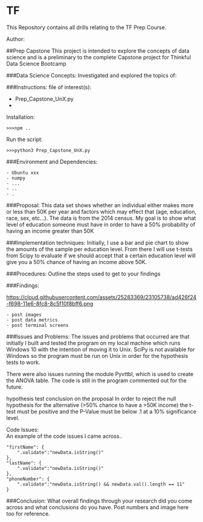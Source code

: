 # TF

This Repository contains all drills relating to the TF Prep Course.

Author:

##Prep Capstone
This project is intended to explore the concepts of data science and is a preliminary to the complete Capstone project for Thinkful Data Science Bootcamp

###Data Science Concepts:
Investigated and explored the topics of:  

###Instructions:
file of interest(s):

 - Prep_Capstone_UnX.py
 - 

Installation:

	>>>npm ..

Run the script:
	
	>>>python3 Prep_Capstone_UnX.py

###Environment and Dependencies:

	- Ubuntu xxx
	- numpy
	- ...
	- ..
	- .

###Proposal:
This data set shows whether an individual either makes more or less than 50K per year and factors which may effect that (age, education, race, sex, etc…). The data is from the 2014 census.
My goal is to show what level of education someone must have in order to have a 50% probability of having an income greater than 50K

###Implementation techniques:
Initially, I use a bar and pie chart to show the amounts of the sample per education level. From there I will use t-tests from Scipy to evaluate if we should accept that a certain education level will give you a 50% chance of having an income above 50K.

###Procedures:
Outline the steps used to get to your findings

###Findings:

https://cloud.githubusercontent.com/assets/25283369/23105738/ad426f24-f698-11e6-8fc8-8c5f10f8bff6.png

	- post images
	- post data metrics
	- post terminal screens    

###Issues and Problems: 
The issues and problems that occurred are that initially I built and tested the program on my local machine which runs Windows 10 with the intention of moving it to Unix. SciPy is not available for Windows so the program must be run on Unix in order for the hypothesis tests to work.

There were also issues running the module Pyvttbl, which is used to create the ANOVA table. The code is still in the program commented out for the future.


hypothesis test conclusion on the proposal
In order to reject the null hypothesis for the alternative (>50% chance to have a >50K income) the t-test must be positive and the P-Value must be below .1 at a 10% significance level.

Code Issues:  
An example of the code issues I came across..

    "firstName": {
        ".validate":"newData.isString()"
    },
    "lastName": {
        ".validate":"newData.isString()"
    },
    "phoneNumber": {
        ".validate":"newData.isString() && newData.val().length == 11"
    }

###Conclusion:
What overall findings through your research did you come across and what conclusions do you have.  Post numbers and image here too for reference.
